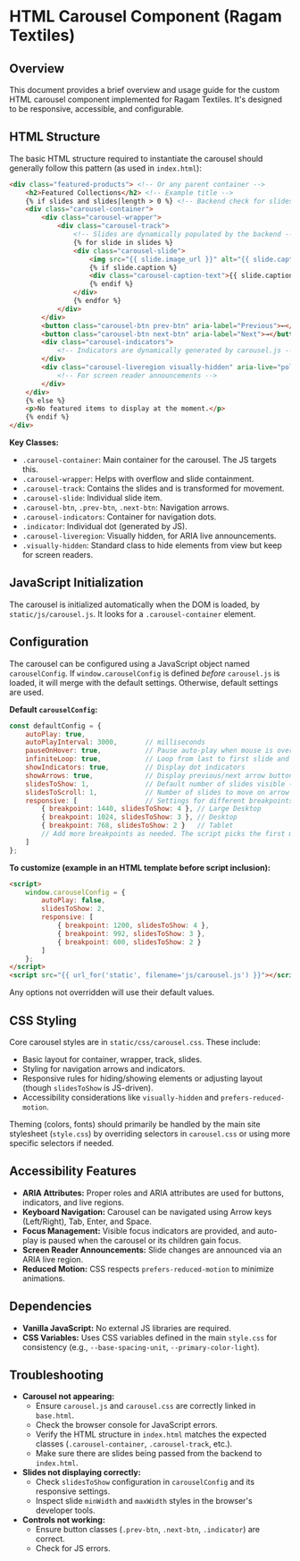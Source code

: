 # HTML Carousel Component (Ragam Textiles)

## Overview

This document provides a brief overview and usage guide for the custom HTML carousel component implemented for Ragam Textiles. It's designed to be responsive, accessible, and configurable.

## HTML Structure

The basic HTML structure required to instantiate the carousel should generally follow this pattern (as used in `index.html`):

```html
<div class="featured-products"> <!-- Or any parent container -->
    <h2>Featured Collections</h2> <!-- Example title -->
    {% if slides and slides|length > 0 %} <!-- Backend check for slides -->
    <div class="carousel-container">
        <div class="carousel-wrapper">
            <div class="carousel-track">
                <!-- Slides are dynamically populated by the backend -->
                {% for slide in slides %}
                <div class="carousel-slide">
                    <img src="{{ slide.image_url }}" alt="{{ slide.caption if slide.caption else 'Carousel Image ' ~ loop.index }}">
                    {% if slide.caption %}
                    <div class="carousel-caption-text">{{ slide.caption }}</div>
                    {% endif %}
                </div>
                {% endfor %}
            </div>
        </div>
        <button class="carousel-btn prev-btn" aria-label="Previous">←</button>
        <button class="carousel-btn next-btn" aria-label="Next">→</button>
        <div class="carousel-indicators">
            <!-- Indicators are dynamically generated by carousel.js -->
        </div>
        <div class="carousel-liveregion visually-hidden" aria-live="polite" aria-atomic="true">
            <!-- For screen reader announcements -->
        </div>
    </div>
    {% else %}
    <p>No featured items to display at the moment.</p>
    {% endif %}
</div>
```

**Key Classes:**

*   `.carousel-container`: Main container for the carousel. The JS targets this.
*   `.carousel-wrapper`: Helps with overflow and slide containment.
*   `.carousel-track`: Contains the slides and is transformed for movement.
*   `.carousel-slide`: Individual slide item.
*   `.carousel-btn`, `.prev-btn`, `.next-btn`: Navigation arrows.
*   `.carousel-indicators`: Container for navigation dots.
*   `.indicator`: Individual dot (generated by JS).
*   `.carousel-liveregion`: Visually hidden, for ARIA live announcements.
*   `.visually-hidden`: Standard class to hide elements from view but keep for screen readers.

## JavaScript Initialization

The carousel is initialized automatically when the DOM is loaded, by `static/js/carousel.js`. It looks for a `.carousel-container` element.

## Configuration

The carousel can be configured using a JavaScript object named `carouselConfig`. If `window.carouselConfig` is defined *before* `carousel.js` is loaded, it will merge with the default settings. Otherwise, default settings are used.

**Default `carouselConfig`:**

```javascript
const defaultConfig = {
    autoPlay: true,
    autoPlayInterval: 3000,       // milliseconds
    pauseOnHover: true,           // Pause auto-play when mouse is over carousel
    infiniteLoop: true,           // Loop from last to first slide and vice-versa
    showIndicators: true,         // Display dot indicators
    showArrows: true,             // Display previous/next arrow buttons
    slidesToShow: 1,              // Default number of slides visible (mobile-first)
    slidesToScroll: 1,            // Number of slides to move on arrow click/swipe
    responsive: [                 // Settings for different breakpoints (largest to smallest)
        { breakpoint: 1440, slidesToShow: 4 }, // Large Desktop
        { breakpoint: 1024, slidesToShow: 3 }, // Desktop
        { breakpoint: 768, slidesToShow: 2 }   // Tablet
        // Add more breakpoints as needed. The script picks the first match from largest.
    ]
};
```

**To customize (example in an HTML template before script inclusion):**

```html
<script>
    window.carouselConfig = {
        autoPlay: false,
        slidesToShow: 2,
        responsive: [
            { breakpoint: 1200, slidesToShow: 4 },
            { breakpoint: 992, slidesToShow: 3 },
            { breakpoint: 600, slidesToShow: 2 }
        ]
    };
</script>
<script src="{{ url_for('static', filename='js/carousel.js') }}"></script>
```
Any options not overridden will use their default values.

## CSS Styling

Core carousel styles are in `static/css/carousel.css`. These include:
*   Basic layout for container, wrapper, track, slides.
*   Styling for navigation arrows and indicators.
*   Responsive rules for hiding/showing elements or adjusting layout (though `slidesToShow` is JS-driven).
*   Accessibility considerations like `visually-hidden` and `prefers-reduced-motion`.

Theming (colors, fonts) should primarily be handled by the main site stylesheet (`style.css`) by overriding selectors in `carousel.css` or using more specific selectors if needed.

## Accessibility Features

*   **ARIA Attributes:** Proper roles and ARIA attributes are used for buttons, indicators, and live regions.
*   **Keyboard Navigation:** Carousel can be navigated using Arrow keys (Left/Right), Tab, Enter, and Space.
*   **Focus Management:** Visible focus indicators are provided, and auto-play is paused when the carousel or its children gain focus.
*   **Screen Reader Announcements:** Slide changes are announced via an ARIA live region.
*   **Reduced Motion:** CSS respects `prefers-reduced-motion` to minimize animations.

## Dependencies

*   **Vanilla JavaScript:** No external JS libraries are required.
*   **CSS Variables:** Uses CSS variables defined in the main `style.css` for consistency (e.g., `--base-spacing-unit`, `--primary-color-light`).

## Troubleshooting

*   **Carousel not appearing:**
    *   Ensure `carousel.js` and `carousel.css` are correctly linked in `base.html`.
    *   Check the browser console for JavaScript errors.
    *   Verify the HTML structure in `index.html` matches the expected classes (`.carousel-container`, `.carousel-track`, etc.).
    *   Make sure there are slides being passed from the backend to `index.html`.
*   **Slides not displaying correctly:**
    *   Check `slidesToShow` configuration in `carouselConfig` and its responsive settings.
    *   Inspect slide `minWidth` and `maxWidth` styles in the browser's developer tools.
*   **Controls not working:**
    *   Ensure button classes (`.prev-btn`, `.next-btn`, `.indicator`) are correct.
    *   Check for JS errors.
```
